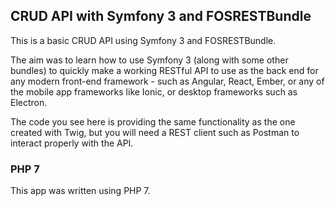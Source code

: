 ## CRUD API with Symfony 3 and FOSRESTBundle

This is a basic CRUD API using Symfony 3 and FOSRESTBundle.

The aim was to learn how to use Symfony 3 (along with some other bundles) to quickly make a working
RESTful API to use as the back end for any modern front-end framework - such as Angular, React, Ember, or any of the mobile app frameworks like Ionic, or desktop frameworks such as Electron.

The code you see here is providing the same functionality as the one created with Twig, but you will need a REST client such as Postman to interact properly with the API.

### PHP 7

This app was written using PHP 7.